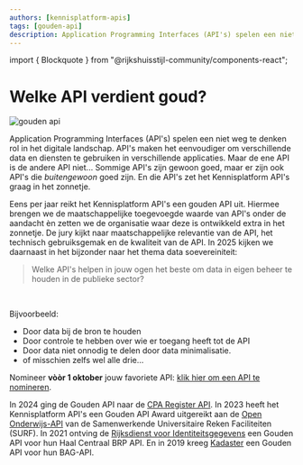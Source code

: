 ```yaml
---
authors: [kennisplatform-apis]
tags: [gouden-api]
description: Application Programming Interfaces (API's) spelen een niet weg te denken rol in het digitale landschap. API's maken het eenvoudiger om verschillende data en diensten te gebruiken in verschillende applicaties. Maar de ene API is de andere API niet... Sommige API's zijn gewoon goed, maar er zijn ook API's die *buitengewoon* goed zijn. En die API's zet het Kennisplatform API's graag in het zonnetje.
---
```

import { Blockquote } from "@rijkshuisstijl-community/components-react";

# Welke API verdient goud?

![gouden api](https://www.geonovum.nl/uploads/styles/auto_1600/public/image/2024-12/goudenapigroot.jpg?itok=o0rz1M1t)

Application Programming Interfaces (API's) spelen een niet weg te denken rol in het digitale landschap. API's maken het eenvoudiger om verschillende data en diensten te gebruiken in verschillende applicaties. Maar de ene API is de andere API niet... Sommige API's zijn gewoon goed, maar er zijn ook API's die *buitengewoon* goed zijn. En die API's zet het Kennisplatform API's graag in het zonnetje.

<!-- truncate -->

Eens per jaar reikt het Kennisplatform API's een gouden API uit. Hiermee brengen we de maatschappelijke toegevoegde waarde van API's onder de aandacht èn zetten we de organisatie waar deze is ontwikkeld extra in het zonnetje. De jury kijkt naar maatschappelijke relevantie van de API, het technisch gebruiksgemak en de kwaliteit van de API. In 2025 kijken we daarnaast in het bijzonder naar het thema data soevereiniteit:

<Blockquote
  variation="pink-background"
>
Welke API's helpen in jouw ogen het beste om data in eigen beheer te houden in de publieke sector?
</Blockquote>

<br/>

Bijvoorbeeld:

- Door data bij de bron te houden
- Door controle te hebben over wie er toegang heeft tot de API
- Door data niet onnodig te delen door data minimalisatie.
- of misschien zelfs wel alle drie...

Nomineer **vòòr 1 oktober** jouw favoriete API: [klik hier om een API te nomineren](https://www.formdesk.com/geonovum/goudenAPI).

In 2024 ging de Gouden API naar de [CPA Register API](https://youtu.be/ZSAv5oqJEhY). In 2023 heeft het Kennisplatform API's een Gouden API Award uitgereikt aan de [Open Onderwijs-API](https://openonderwijsapi.nl/#/) van de Samenwerkende Universitaire Reken Faciliteiten (SURF). In 2021 ontving de [Rijksdienst voor Identiteitsgegevens](https://www.geonovum.nl/over-geonovum/actueel/rijksdienst-voor-identiteitsgegevens-krijgt-prijs-voor-haal-centraal-brp-api) een Gouden API voor hun Haal Centraal BRP API. En in 2019 kreeg [Kadaster](https://www.geonovum.nl/over-geonovum/actueel/kadaster-wint-prijs-beste-api-van-de-overheid) een Gouden API voor hun BAG-API.
